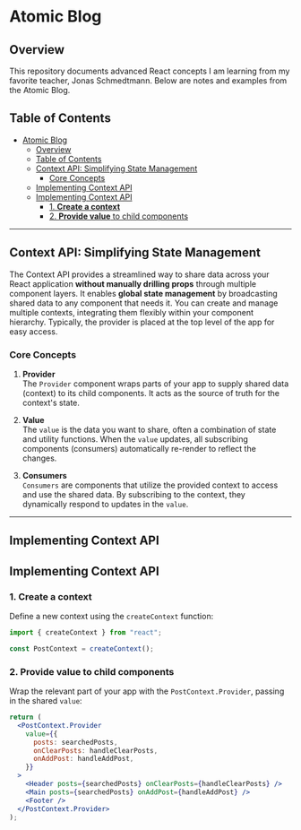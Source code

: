 <!-- @format -->

# Atomic Blog

## Overview

This repository documents advanced React concepts I am learning from my favorite teacher, Jonas Schmedtmann. Below are notes and examples from the Atomic Blog.

## Table of Contents

- [Atomic Blog](#atomic-blog)
  - [Overview](#overview)
  - [Table of Contents](#table-of-contents)
  - [Context API: Simplifying State Management](#context-api-simplifying-state-management)
    - [Core Concepts](#core-concepts)
  - [Implementing Context API](#implementing-context-api)
  - [Implementing Context API](#implementing-context-api-1)
    - [1. **Create a context**](#1-create-a-context)
    - [2. **Provide value** to child components](#2-provide-value-to-child-components)

---

## Context API: Simplifying State Management

The Context API provides a streamlined way to share data across your React application **without manually drilling props** through multiple component layers. It enables **global state management** by broadcasting shared data to any component that needs it. You can create and manage multiple contexts, integrating them flexibly within your component hierarchy. Typically, the provider is placed at the top level of the app for easy access.

### Core Concepts

1. **Provider**  
   The `Provider` component wraps parts of your app to supply shared data (context) to its child components. It acts as the source of truth for the context's state.

2. **Value**  
   The `value` is the data you want to share, often a combination of state and utility functions. When the `value` updates, all subscribing components (consumers) automatically re-render to reflect the changes.

3. **Consumers**  
   `Consumers` are components that utilize the provided context to access and use the shared data. By subscribing to the context, they dynamically respond to updates in the `value`.

---

## Implementing Context API

## Implementing Context API

### 1. **Create a context**

Define a new context using the `createContext` function:

```jsx
import { createContext } from "react";

const PostContext = createContext();
```

### 2. **Provide value** to child components

Wrap the relevant part of your app with the `PostContext.Provider`, passing in the shared `value`:

```jsx
return (
  <PostContext.Provider
    value={{
      posts: searchedPosts,
      onClearPosts: handleClearPosts,
      onAddPost: handleAddPost,
    }}
  >
    <Header posts={searchedPosts} onClearPosts={handleClearPosts} />
    <Main posts={searchedPosts} onAddPost={handleAddPost} />
    <Footer />
  </PostContext.Provider>
);
```

